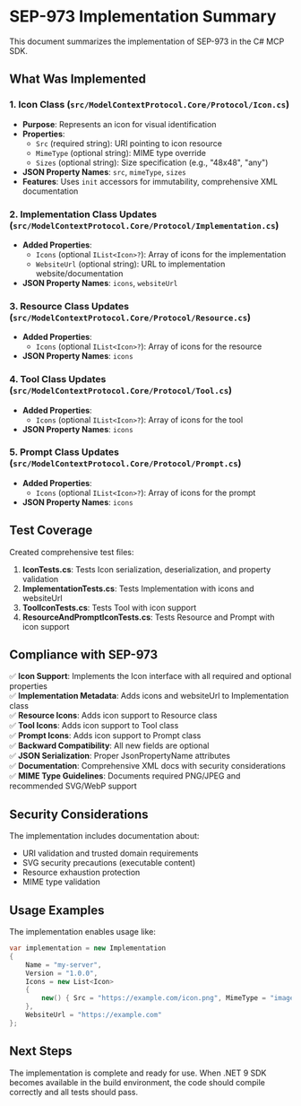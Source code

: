 # SEP-973 Implementation Summary

This document summarizes the implementation of SEP-973 in the C# MCP SDK.

## What Was Implemented

### 1. Icon Class (`src/ModelContextProtocol.Core/Protocol/Icon.cs`)
- **Purpose**: Represents an icon for visual identification
- **Properties**:
  - `Src` (required string): URI pointing to icon resource
  - `MimeType` (optional string): MIME type override
  - `Sizes` (optional string): Size specification (e.g., "48x48", "any")
- **JSON Property Names**: `src`, `mimeType`, `sizes`
- **Features**: Uses `init` accessors for immutability, comprehensive XML documentation

### 2. Implementation Class Updates (`src/ModelContextProtocol.Core/Protocol/Implementation.cs`)
- **Added Properties**:
  - `Icons` (optional `IList<Icon>?`): Array of icons for the implementation
  - `WebsiteUrl` (optional string): URL to implementation website/documentation
- **JSON Property Names**: `icons`, `websiteUrl`

### 3. Resource Class Updates (`src/ModelContextProtocol.Core/Protocol/Resource.cs`)
- **Added Properties**:
  - `Icons` (optional `IList<Icon>?`): Array of icons for the resource
- **JSON Property Names**: `icons`

### 4. Tool Class Updates (`src/ModelContextProtocol.Core/Protocol/Tool.cs`)
- **Added Properties**:
  - `Icons` (optional `IList<Icon>?`): Array of icons for the tool
- **JSON Property Names**: `icons`

### 5. Prompt Class Updates (`src/ModelContextProtocol.Core/Protocol/Prompt.cs`)
- **Added Properties**:
  - `Icons` (optional `IList<Icon>?`): Array of icons for the prompt
- **JSON Property Names**: `icons`

## Test Coverage

Created comprehensive test files:
1. **IconTests.cs**: Tests Icon serialization, deserialization, and property validation
2. **ImplementationTests.cs**: Tests Implementation with icons and websiteUrl
3. **ToolIconTests.cs**: Tests Tool with icon support
4. **ResourceAndPromptIconTests.cs**: Tests Resource and Prompt with icon support

## Compliance with SEP-973

✅ **Icon Support**: Implements the Icon interface with all required and optional properties  
✅ **Implementation Metadata**: Adds icons and websiteUrl to Implementation class  
✅ **Resource Icons**: Adds icon support to Resource class  
✅ **Tool Icons**: Adds icon support to Tool class  
✅ **Prompt Icons**: Adds icon support to Prompt class  
✅ **Backward Compatibility**: All new fields are optional  
✅ **JSON Serialization**: Proper JsonPropertyName attributes  
✅ **Documentation**: Comprehensive XML docs with security considerations  
✅ **MIME Type Guidelines**: Documents required PNG/JPEG and recommended SVG/WebP support  

## Security Considerations

The implementation includes documentation about:
- URI validation and trusted domain requirements
- SVG security precautions (executable content)
- Resource exhaustion protection
- MIME type validation

## Usage Examples

The implementation enables usage like:

```csharp
var implementation = new Implementation
{
    Name = "my-server",
    Version = "1.0.0",
    Icons = new List<Icon>
    {
        new() { Src = "https://example.com/icon.png", MimeType = "image/png", Sizes = "48x48" }
    },
    WebsiteUrl = "https://example.com"
};
```

## Next Steps

The implementation is complete and ready for use. When .NET 9 SDK becomes available in the build environment, the code should compile correctly and all tests should pass.